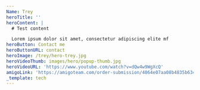 ```yaml
---
Name: Trey
heroTitle: ''
heroContent: |
  # Test content

  Lorem ipsum dolor sit amet, consectetur adipiscing elite mf
heroButton: Contact me
heroButtonURL: contact
heroImage: /trey/hero-trey.jpg
heroVideoThumb: images/hero/popup-thumb.jpg
heroVideoURL: 'https://www.youtube.com/watch?v=dQw4w9WgXcQ'
amigoLink: 'https://amigoteam.com/order-submission/4064e07aa08b4835b634d5688be019bb'
_template: tech
---
```












